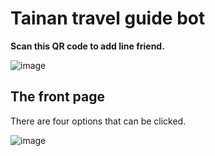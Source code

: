 # Tainan travel guide bot

**Scan this QR code to add line friend.**

![image](https://i.imgur.com/lW4fl7a.png)


## The front page
There are four options that can be clicked.

![image](https://i.imgur.com/w2xWwMT.jpg)
